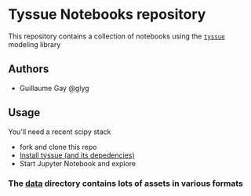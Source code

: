 # Tyssue Notebooks repository

This repository contains a collection of notebooks using the [`tyssue`](https://github.com/DamCB/tyssue) modeling library

## Authors

* Guillaume Gay @glyg

## Usage
You'll need a recent scipy stack

* fork and clone this repo
* [Install tyssue (and its depedencies)](https://github.com/DamCB/tyssue/blob/master/INSTALL.md)
* Start Jupyter Notebook and explore

### The [data](data) directory contains lots of assets in various formats
